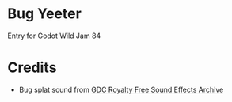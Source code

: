# Bug Yeeter

Entry for Godot Wild Jam 84


# Credits

- Bug splat sound from [GDC Royalty Free Sound Effects Archive](https://sonniss.com/gameaudiogdc/)
